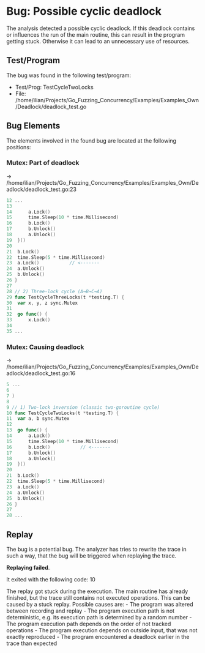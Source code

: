 # Bug: Possible cyclic deadlock

The analysis detected a possible cyclic deadlock.
If this deadlock contains or influences the run of the main routine, this can result in the program getting stuck. Otherwise it can lead to an unnecessary use of resources.

## Test/Program
The bug was found in the following test/program:

- Test/Prog: TestCycleTwoLocks
- File: /home/ilian/Projects/Go_Fuzzing_Concurrency/Examples/Examples_Own/Deadlock/deadlock_test.go

## Bug Elements
The elements involved in the found bug are located at the following positions:

###  Mutex: Part of deadlock
-> /home/ilian/Projects/Go_Fuzzing_Concurrency/Examples/Examples_Own/Deadlock/deadlock_test.go:23
```go
12 ...
13 
14 		a.Lock()
15 		time.Sleep(10 * time.Millisecond)
16 		b.Lock()
17 		b.Unlock()
18 		a.Unlock()
19 	}()
20 
21 	b.Lock()
22 	time.Sleep(5 * time.Millisecond)
23 	a.Lock()           // <-------
24 	a.Unlock()
25 	b.Unlock()
26 }
27 
28 // 2) Three‐lock cycle (A→B→C→A)
29 func TestCycleThreeLocks(t *testing.T) {
30 	var x, y, z sync.Mutex
31 
32 	go func() {
33 		x.Lock()
34 
35 ...
```


###  Mutex: Causing deadlock
-> /home/ilian/Projects/Go_Fuzzing_Concurrency/Examples/Examples_Own/Deadlock/deadlock_test.go:16
```go
5 ...
6 
7 )
8 
9 // 1) Two‐lock inversion (classic two‐goroutine cycle)
10 func TestCycleTwoLocks(t *testing.T) {
11 	var a, b sync.Mutex
12 
13 	go func() {
14 		a.Lock()
15 		time.Sleep(10 * time.Millisecond)
16 		b.Lock()           // <-------
17 		b.Unlock()
18 		a.Unlock()
19 	}()
20 
21 	b.Lock()
22 	time.Sleep(5 * time.Millisecond)
23 	a.Lock()
24 	a.Unlock()
25 	b.Unlock()
26 }
27 
28 ...
```


## Replay
The bug is a potential bug.
The analyzer has tries to rewrite the trace in such a way, that the bug will be triggered when replaying the trace.

**Replaying failed**.

It exited with the following code: 10

The replay got stuck during the execution.
The main routine has already finished, but the trace still contains not executed operations.
This can be caused by a stuck replay.
Possible causes are:
    - The program was altered between recording and replay
    - The program execution path is not deterministic, e.g. its execution path is determined by a random number
    - The program execution path depends on the order of not tracked operations
    - The program execution depends on outside input, that was not exactly reproduced
	 - The program encountered a deadlock earlier in the trace than expected


